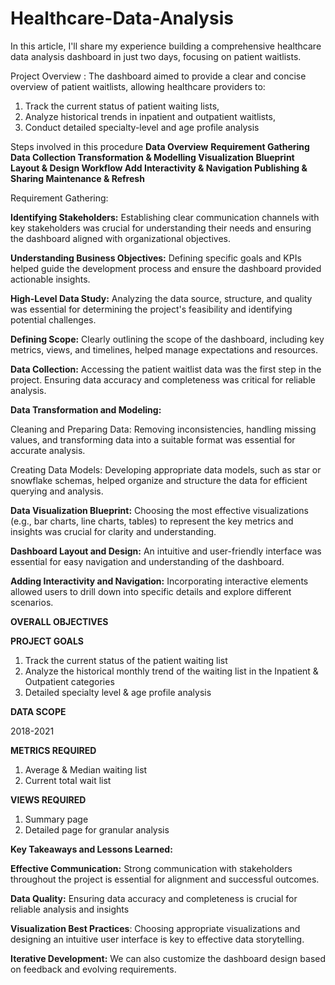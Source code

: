 # Healthcare-Data-Analysis
In this article, I'll share my experience building a comprehensive healthcare data analysis dashboard in just two days, focusing on patient waitlists.

Project Overview :
The dashboard aimed to provide a clear and concise overview of patient waitlists, allowing healthcare providers to:
1) Track the current status of patient waiting lists,
2) Analyze historical trends in inpatient and outpatient waitlists,
3) Conduct detailed specialty-level and age profile analysis

Steps involved in this procedure
**Data Overview**
**Requirement Gathering
**Data Collection**
**Transformation & Modelling**
**Visualization Blueprint**
**Layout & Design Workflow**
**Add Interactivity & Navigation**
**Publishing & Sharing**
**Maintenance & Refresh****

Requirement Gathering:

**Identifying Stakeholders:** Establishing clear communication channels with key stakeholders was crucial for understanding their needs and ensuring the dashboard aligned with organizational objectives.

**Understanding Business Objectives:** Defining specific goals and KPIs helped guide the development process and ensure the dashboard provided actionable insights.

**High-Level Data Study:** Analyzing the data source, structure, and quality was essential for determining the project's feasibility and identifying potential challenges.

**Defining Scope:** Clearly outlining the scope of the dashboard, including key metrics, views, and timelines, helped manage expectations and resources.

**Data Collection:** Accessing the patient waitlist data was the first step in the project. Ensuring data accuracy and completeness was critical for reliable analysis.

**Data Transformation and Modeling:**  

Cleaning and Preparing Data: Removing inconsistencies, handling missing values, and transforming data into a suitable format was essential for accurate analysis.

Creating Data Models: Developing appropriate data models, such as star or snowflake schemas, helped organize and structure the data for efficient querying and analysis.

**Data Visualization Blueprint:** Choosing the most effective visualizations (e.g., bar charts, line charts, tables) to represent the key metrics and insights was crucial for clarity and understanding.

**Dashboard Layout and Design:**  An intuitive and user-friendly interface was essential for easy navigation and understanding of the dashboard.

**Adding Interactivity and Navigation:**  Incorporating interactive elements allowed users to drill down into specific details and explore different scenarios.

 ****OVERALL OBJECTIVES****

  **PROJECT GOALS**
     
1) Track the current status of the patient waiting list
2) Analyze the historical monthly trend of the waiting list in the Inpatient & Outpatient categories
3) Detailed specialty level & age profile analysis

**DATA SCOPE** 

2018-2021

**METRICS REQUIRED**

1) Average & Median waiting list
2) Current total wait list

**VIEWS REQUIRED**

1) Summary page
2) Detailed page for granular analysis

**Key Takeaways and Lessons Learned:**

**Effective Communication:** Strong communication with stakeholders throughout the project is essential for alignment and successful outcomes.

**Data Quality:** Ensuring data accuracy and completeness is crucial for reliable analysis and insights

**Visualization Best Practices**: Choosing appropriate visualizations and designing an intuitive user interface is key to effective data storytelling.

**Iterative Development:** We can also customize the dashboard design based on feedback and evolving requirements.


   
                                                                                  

